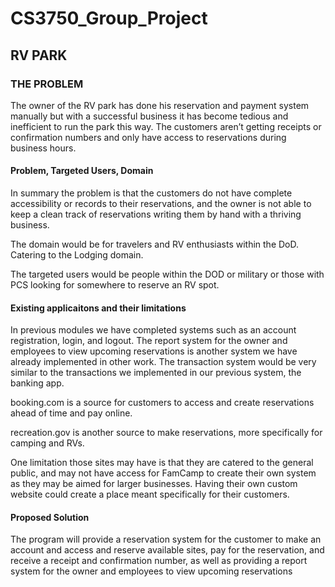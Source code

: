 # CS3750_Group_Project

## RV PARK

### THE PROBLEM
The owner of the RV park has done his reservation and payment system manually but with a successful business it has become tedious and inefficient to run the park this way. The customers aren’t getting receipts or confirmation numbers and only have access to reservations during business hours. 

####  Problem, Targeted Users, Domain
In summary the problem is that the customers do not have complete accessibility or records to their reservations, and the owner is not able to keep a clean track of reservations writing them by hand with a thriving business.

The domain would be for travelers and RV enthusiasts within the DoD. Catering to the Lodging domain.

The targeted users would be people within the DOD or military or those with PCS looking for somewhere to reserve an RV spot. 

#### Existing applicaitons and their limitations
In previous modules we have completed systems such as an account registration, login, and logout. The report system for the owner and employees to view upcoming reservations is another system we have already implemented in other work. The transaction system would be very similar to the transactions we implemented in our previous system, the banking app. 

booking.com is a source for customers to access and create reservations ahead of time and pay online. 

recreation.gov is another source to make reservations, more specifically for camping and RVs. 

One limitation those sites may have is that they are catered to the general public, and may not have access for FamCamp to create their own system as they may be aimed for larger businesses. Having their own custom website could create a place meant specifically for their customers. 

#### Proposed Solution
The program will provide a reservation system for the customer to make an account and access and reserve available sites, pay for the reservation, and receive a receipt and confirmation number, as well as providing a report system for the owner and employees to view upcoming reservations
